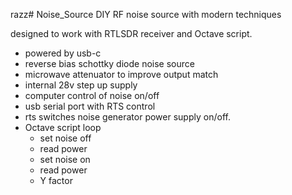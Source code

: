 razz# Noise_Source
DIY RF noise source with modern techniques

designed to work with RTLSDR receiver and Octave script.

- powered by usb-c
- reverse bias schottky diode noise source
- microwave attenuator to improve output match
- internal 28v step up supply
- computer control of noise on/off
- usb serial port with RTS control
- rts switches noise generator power supply on/off.
- Octave script loop
  - set noise off
  - read power
  - set noise on
  - read power
  - Y factor

